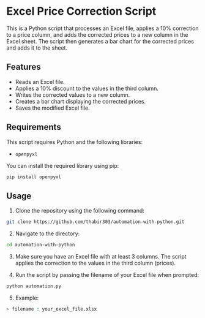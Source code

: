 # Excel Price Correction Script

This is a Python script that processes an Excel file, applies a 10% correction to a price column, and adds the corrected prices to a new column in the Excel sheet. The script then generates a bar chart for the corrected prices and adds it to the sheet.

## Features
- Reads an Excel file.
- Applies a 10% discount to the values in the third column.
- Writes the corrected values to a new column.
- Creates a bar chart displaying the corrected prices.
- Saves the modified Excel file.

## Requirements
This script requires Python and the following libraries:
- `openpyxl`

You can install the required library using pip:
```bash
pip install openpyxl
```

## Usage

1. Clone the repository using the following command:

```bash
git clone https://github.com/thabir303/automation-with-python.git
```
2. Navigate to the directory:

```bash
cd automation-with-python
```

3. Make sure you have an Excel file with at least 3 columns. The script applies the correction to the values in the third column (prices).

4. Run the script by passing the filename of your Excel file when prompted:

```bash
python automation.py
```
5. Example:
```bash
> filename : your_excel_file.xlsx
```
